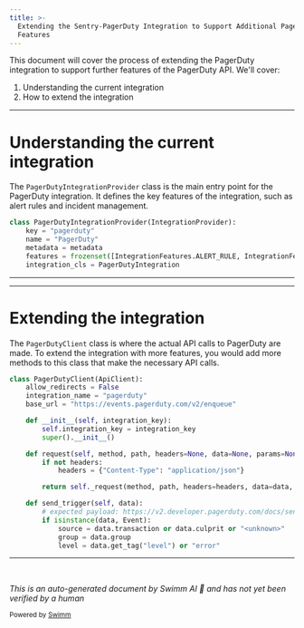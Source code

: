 ```yaml
---
title: >-
  Extending the Sentry-PagerDuty Integration to Support Additional PagerDuty API
  Features
---
```

This document will cover the process of extending the PagerDuty integration to support further features of the PagerDuty API. We'll cover:

1. Understanding the current integration
2. How to extend the integration

<SwmSnippet path="/src/sentry/integrations/pagerduty/integration.py" line="130">

---

# Understanding the current integration

The `PagerDutyIntegrationProvider` class is the main entry point for the PagerDuty integration. It defines the key features of the integration, such as alert rules and incident management.

```python
class PagerDutyIntegrationProvider(IntegrationProvider):
    key = "pagerduty"
    name = "PagerDuty"
    metadata = metadata
    features = frozenset([IntegrationFeatures.ALERT_RULE, IntegrationFeatures.INCIDENT_MANAGEMENT])
    integration_cls = PagerDutyIntegration
```

---

</SwmSnippet>

<SwmSnippet path="/src/sentry/integrations/pagerduty/client.py" line="14">

---

# Extending the integration

The `PagerDutyClient` class is where the actual API calls to PagerDuty are made. To extend the integration with more features, you would add more methods to this class that make the necessary API calls.

```python
class PagerDutyClient(ApiClient):
    allow_redirects = False
    integration_name = "pagerduty"
    base_url = "https://events.pagerduty.com/v2/enqueue"

    def __init__(self, integration_key):
        self.integration_key = integration_key
        super().__init__()

    def request(self, method, path, headers=None, data=None, params=None):
        if not headers:
            headers = {"Content-Type": "application/json"}

        return self._request(method, path, headers=headers, data=data, params=params)

    def send_trigger(self, data):
        # expected payload: https://v2.developer.pagerduty.com/docs/send-an-event-events-api-v2
        if isinstance(data, Event):
            source = data.transaction or data.culprit or "<unknown>"
            group = data.group
            level = data.get_tag("level") or "error"
```

---

</SwmSnippet>

&nbsp;

*This is an auto-generated document by Swimm AI 🌊 and has not yet been verified by a human*

<SwmMeta version="3.0.0" repo-id="Z2l0aHViJTNBJTNBZGVtby1zZW50cnklM0ElM0Fzd2ltbWlv" repo-name="demo-sentry"><sup>Powered by [Swimm](/)</sup></SwmMeta>
